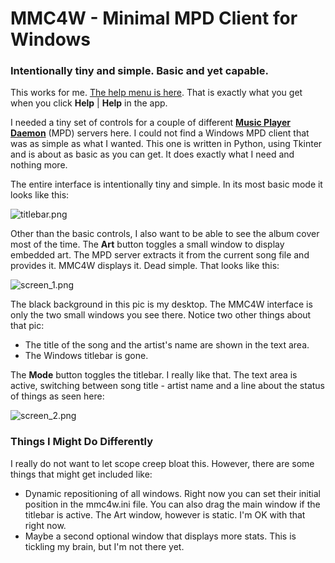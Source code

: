 # MMC4W - Minimal MPD Client for Windows
### Intentionally tiny and simple. Basic and yet capable.
This works for me. [The help menu is here](https://github.com/drgerg/mmc4w/blob/main/code/mmc4w_help.md).  That is exactly what you get when you click **Help** | **Help** in the app.

I needed a tiny set of controls for a couple of different **[Music Player Daemon](https://www.musicpd.org/)** (MPD) servers here.  I could not find a Windows MPD client that was as simple as what I wanted.
This one is written in Python, using Tkinter and is about as basic as you can get. It does exactly what I need and nothing more.

The entire interface is intentionally tiny and simple. In its most basic mode it looks like this:

![titlebar.png](https://github.com/drgerg/mmc4w/blob/main/code/_internal/titlebar.png)

Other than the basic controls, I also want to be able to see the album cover most of the time.  The **Art** button toggles a small window to display embedded art.  The MPD server extracts it from the current song file and provides it.  MMC4W displays it. Dead simple.  That looks like this:

![screen_1.png](https://github.com/drgerg/mmc4w/blob/main/code/_internal/screen_1.png)

The black background in this pic is my desktop.  The MMC4W interface is only the two small windows you see there.  Notice two other things about that pic:

- The title of the song and the artist's name are shown in the text area.
- The Windows titlebar is gone.

The **Mode** button toggles the titlebar.  I really like that.  The text area is active, switching between song title - artist name and a line about the status of things as seen here:

![screen_2.png](https://github.com/drgerg/mmc4w/blob/main/code/_internal/screen_2.png)

### Things I Might Do Differently

I really do not want to let scope creep bloat this.  However, there are some things that might get included like:

- Dynamic repositioning of all windows.  Right now you can set their initial position in the mmc4w.ini file.  You can also drag the main window if the titlebar is active.  The Art window, however is static. I'm OK with that right now.
- Maybe a second optional window that displays more stats. This is tickling my brain, but I'm not there yet.  

